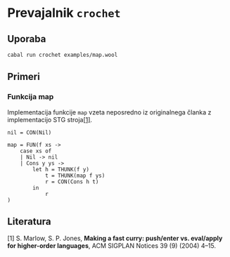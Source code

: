 # Prevajalnik `crochet`

## Uporaba

```bash
cabal run crochet examples/map.wool
```

## Primeri

### Funkcija map

Implementacija funkcije `map` vzeta neposredno iz originalnega članka z implementacijo STG stroja[[1]](#1).

```stg
nil = CON(Nil)

map = FUN(f xs ->
    case xs of
    | Nil -> nil
    | Cons y ys ->
        let h = THUNK(f y)
            t = THUNK(map f ys)
            r = CON(Cons h t)
        in
            r
)
```

## Literatura

<a id="1">[1]</a> S. Marlow, S. P. Jones, **Making a fast curry: push/enter vs. eval/apply for higher-order languages**, ACM SIGPLAN Notices 39 (9) (2004) 4–15.
